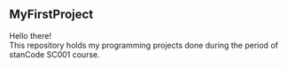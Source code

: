 ## MyFirstProject
Hello there!\
This repository holds my programming projects done during the period of stanCode SC001 course.
